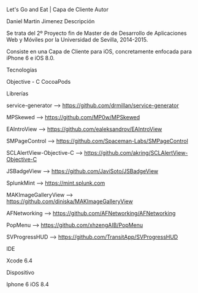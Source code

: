 Let's Go and Eat | Capa de Cliente
Autor

Daniel Martin Jimenez
Descripción

Se trata del 2º Proyecto fin de Master de de Desarrollo de Aplicaciones Web y Móviles por la Universidad de Sevilla, 2014-2015.

Consiste en una Capa de Cliente para iOS, concretamente enfocada para iPhone 6 e iOS 8.0. 

Tecnologías

Objective - C
CocoaPods

Librerías

service-generator --> https://github.com/drmillan/service-generator

MPSkewed --> https://github.com/MP0w/MPSkewed

EAIntroView --> https://github.com/ealeksandrov/EAIntroView

SMPageControl --> https://github.com/Spaceman-Labs/SMPageControl

SCLAlertView-Objective-C --> https://github.com/akring/SCLAlertView-Objective-C

JSBadgeView --> https://github.com/JaviSoto/JSBadgeView

SplunkMint --> https://mint.splunk.com

MAKImageGalleryView --> https://github.com/diniska/MAKImageGalleryView

AFNetworking --> https://github.com/AFNetworking/AFNetworking

PopMenu --> https://github.com/xhzengAIB/PopMenu

SVProgressHUD --> https://github.com/TransitApp/SVProgressHUD

IDE

Xcode 6.4

Dispositivo

Iphone 6 iOS 8.4

